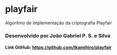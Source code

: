 # playfair
Algoritmo de implementação da criptografia Playfair

### Desenvolvido por João Gabriel P. S. e Silva
#### Link GitHub: https://github.com/Ikamihiro/playfair